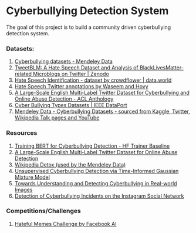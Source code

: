 # Cyberbullying Detection System

The goal of this project is to build a community driven cyberbullying detection
system.

### Datasets:

1. [Cyberbullying datasets - Mendeley Data](https://data.mendeley.com/datasets/jf4pzyvnpj/1)
2. [TweetBLM: A Hate Speech Dataset and Analysis of BlackLivesMatter-related Microblogs on Twitter | Zenodo](https://zenodo.org/record/4000398#.Yc-HPhPMLm0)
3. [Hate Speech Identification - dataset by crowdflower | data.world](https://data.world/crowdflower/hate-speech-identification)
4. [Hate Speech Twitter annotations by Waseem and Hovy](https://github.com/zeeraktalat/hatespeech)
5. [A Large-Scale English Multi-Label Twitter Dataset for Cyberbullying and Online Abuse Detection - ACL Anthology](https://bitbucket.org/ssalawu/cyberbullying-twitter/src/master/)
6. [Cyber Bullying Types Datasets | IEEE DataPort](https://ieee-dataport.org/documents/cyber-bullying-types-datasets)
7. [Mendeley Data - Cyberbullying Datasets - sourced from Kaggle, Twitter, Wikipedia Talk pages and YouTube](https://data.mendeley.com/datasets/jf4pzyvnpj/1)


### Resources
1. [Training BERT for Cyberbullying Detection - HF Trainer Baseline](https://skok.ai/2020/10/27/Training-BERT-for-Cyberbullying-Detection-Part-1.html)
2. [A Large-Scale English Multi-Label Twitter Dataset for Online Abuse
Detection](https://aclanthology.org/2021.woah-1.16.pdf)
3. [Wikipedia Detox (used by the Mendeley Data)](https://github.com/ewulczyn/wiki-detox)
4. [Unsupervised Cyberbullying Detection
via Time-Informed Gaussian Mixture Model](https://avalanchesiqi.github.io/files/cikm2020cyberbullying.pdf)
5. [Towards Understanding and Detecting Cyberbullying
in Real-world Images](https://www.ndss-symposium.org/wp-content/uploads/ndss2021_7C-4_24260_paper.pdf)
6. [Detection of Cyberbullying Incidents on the Instagram Social Network](https://arxiv.org/pdf/1503.03909.pdf)

### Competitions/Challenges
1. [Hateful Memes Challenge by Facebook AI](https://hatefulmemeschallenge.com/)


